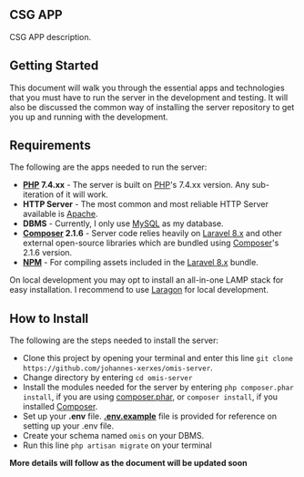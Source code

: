 ## CSG APP

CSG APP description.

## Getting Started

This document will walk you through the essential apps and technologies that you must have to run the server in the development and testing. It will also be discussed the common way of installing the server repository to get you up and running with the development.

## Requirements

The following are the apps needed to run the server:

- **[PHP](http://php.net/) 7.4.xx** - The server is built on [PHP](http://php.net/)'s 7.4.xx version. Any sub-iteration of it will work.
- **HTTP Server** - The most common and most reliable HTTP Server available is [Apache](https://httpd.apache.org/).
- **DBMS** - Currently, I only use [MySQL](https://www.mysql.com/) as my database.
- **[Composer](https://getcomposer.org/) 2.1.6** - Server code relies heavily on [Laravel 8.x](https://laravel.com/) and other external open-source libraries which are bundled using [Composer](https://getcomposer.org)'s 2.1.6 version.
- **[NPM](https://www.npmjs.com/)** - For compiling assets included in the [Laravel 8.x](https://laravel.com/) bundle.

On local development you may opt to install an all-in-one LAMP stack for easy installation. I recommend to use [Laragon](https://laragon.org/) for local development.

## How to Install

The following are the steps needed to install the server:

- Clone this project by opening your terminal and enter this line `git clone https://github.com/johannes-xerxes/omis-server`.
- Change directory by entering `cd omis-server`
- Install the modules needed for the server by entering `php composer.phar install`, if you are using [composer.phar](https://getcomposer.org/), or `composer install`, if you installed [Composer](https://getcomposer.org/).
- Set up your **.env** file. **[.env.example](https://github.com/Rappo-Ghad/tdlc-server/blob/master/.env.example)** file is provided for reference on setting up your .env file.
- Create your schema named `omis` on your DBMS.
- Run this line `php artisan migrate` on your terminal
<!-- - Lastly, make a symlink in the project by entering this line `php artisan storage:link` on your terminal. -->

**More details will follow as the document will be updated soon**
